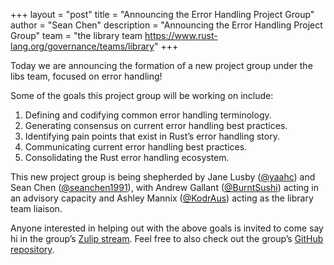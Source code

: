 +++
layout = "post"
title = "Announcing the Error Handling Project Group"
author = "Sean Chen"
description = "Announcing the Error Handling Project Group"
team = "the library team <https://www.rust-lang.org/governance/teams/library>"
+++

Today we are announcing the formation of a new project group under 
the libs team, focused on error handling!

Some of the goals this project group will be working on include:

1. Defining and codifying common error handling terminology.
2. Generating consensus on current error handling best practices.
3. Identifying pain points that exist in Rust’s error handling story.
4. Communicating current error handling best practices.
5. Consolidating the Rust error handling ecosystem. 

This new project group is being shepherded by Jane Lusby 
([@yaahc](https://github.com/yaahc)) and Sean Chen 
([@seanchen1991](https://github.com/seanchen1991)), with Andrew
Gallant ([@BurntSushi](https://github.com/burntsushi)) acting in
an advisory capacity and Ashley Mannix 
([@KodrAus](https://github.com/KodrAus)) acting as the library team
liaison.

Anyone interested in helping out with the above goals is invited to 
come say hi in the group’s  [Zulip stream]. Feel free to also check 
out the group’s [GitHub repository].

[Zulip stream]: https://rust-lang.zulipchat.com/#narrow/stream/257204-project-error-handling
[GitHub repository]: https://github.com/rust-lang/project-error-handling
